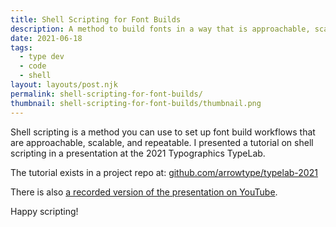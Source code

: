 ```yaml
---
title: Shell Scripting for Font Builds
description: A method to build fonts in a way that is approachable, scalable, and repeatable.
date: 2021-06-18
tags:
  - type dev
  - code
  - shell
layout: layouts/post.njk
permalink: shell-scripting-for-font-builds/
thumbnail: shell-scripting-for-font-builds/thumbnail.png
---
```


Shell scripting is a method you  can use to set up font build workflows that are approachable, scalable, and repeatable. I presented a tutorial on shell scripting in a presentation at the 2021 Typographics TypeLab.

The tutorial exists in a project repo at: [github.com/arrowtype/typelab-2021](https://github.com/arrowtype/typelab-2021)

There is also [a recorded version of the presentation on YouTube](https://www.youtube.com/watch?v=yj_YznWx3SQ&t=375s&ab_channel=ArrowType).

Happy scripting!
